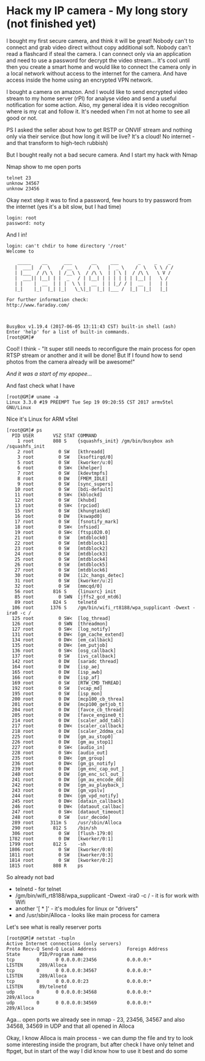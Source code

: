 # Hack my IP camera - My long story (not finished yet)

I bought my first secure camera, and think it will be great! Nobody can't to connect and grab video direct without copy additional soft. Nobody can't read a flashcard if steal the camera. I can connect only via an application and need to use a password for decrypt the video stream... It's cool until then you create a smart home and would like to connect the camera only in a local network without access to the internet for the camera. And have access inside the home using an encrypted VPN network.

I bought a camera on amazon. And I would like to send encrypted video stream to my home server (rPI) for analyse video and send a useful notification for some action. Also, my general idea it is video recognition where is my cat and follow it. It's needed when I'm not at home to see all good or not.

PS I asked the seller about how to get RSTP or ONVIF stream and nothing only via their service (but how long it will be live? It's a cloud! No internet - and that transform to high-tech rubbish)

But I bought really not a bad secure camera. And I start my hack with Nmap

Nmap show to me open ports

```shell
telnet 23
unknow 34567
unknow 23456
```

Okay next step it was to find a password, few hours to try password from the internet (yes it's a bit slow, but I had time)

```shell
login: root
password: noty
```

And I in!

```shell
login: can't chdir to home directory '/root'
Welcome to

    _____    __      ___       __     ___       _     _    _
   |  ___|  /  \    / __ \    /  \   |  _ \    /  \   \ \ / /
   | |___  / /\ \  | /__\ \  / /\ \  | | \ |  / /\ \   \ V /
   |  ___|| |__| | |  _   / | |__| | | | | | | |__| |   \ /
   | |    |  __  | | |  \ \ |  __  | | |_/ / |  __  |   | |
   |_|    |_|  |_| |_|   \_\|_|  |_| |___ /  |_|  |_|   |_|

For further information check:
http://www.faraday.com/



BusyBox v1.19.4 (2017-06-05 13:11:43 CST) built-in shell (ash)
Enter 'help' for a list of built-in commands.
[root@GM]#
```

Cool! I think - "It super still needs to reconfigure the main process for open RTSP stream or another and it will be done! But If I found how to send photos from the camera already will be awesome!"

_And it was a start of my epopee..._

And fast check what I have

```shell
[root@GM]# uname -a
Linux 3.3.0 #19 PREEMPT Tue Sep 19 09:20:55 CST 2017 armv5tel GNU/Linux
```

Nice it's Linux for ARM v5tel

```shell
[root@GM]# ps
  PID USER       VSZ STAT COMMAND
    1 root       808 S    {squashfs_init} /gm/bin/busybox ash /squashfs_init
    2 root         0 SW   [kthreadd]
    3 root         0 SW   [ksoftirqd/0]
    5 root         0 SW   [kworker/u:0]
    6 root         0 SW<  [khelper]
    7 root         0 SW   [kdevtmpfs]
    8 root         0 DW   [FMEM_IDLE]
    9 root         0 SW   [sync_supers]
   10 root         0 SW   [bdi-default]
   11 root         0 SW<  [kblockd]
   12 root         0 SW   [khubd]
   13 root         0 SW<  [rpciod]
   15 root         0 SW   [khungtaskd]
   16 root         0 DW   [kswapd0]
   17 root         0 SW   [fsnotify_mark]
   18 root         0 SW<  [nfsiod]
   19 root         0 SW<  [ftspi020.0]
   21 root         0 SW   [mtdblock0]
   22 root         0 SW   [mtdblock1]
   23 root         0 SW   [mtdblock2]
   24 root         0 SW   [mtdblock3]
   25 root         0 SW   [mtdblock4]
   26 root         0 SW   [mtdblock5]
   27 root         0 SW   [mtdblock6]
   30 root         0 DW   [i2c_hangs_detec]
   31 root         0 SW   [kworker/u:2]
   32 root         0 SW   [mmcqd/0]
   56 root       816 S    {linuxrc} init
   85 root         0 SWN  [jffs2_gcd_mtd6]
   89 root       824 S    telnetd
  106 root      1376 S    /gm/bin/wifi_rt8188/wpa_supplicant -Dwext -ira0 -c /
  125 root         0 SW<  [log_thread]
  126 root         0 SWN  [threadmon]
  127 root         0 SW<  [log_notify]
  131 root         0 DW<  [gm_cache_extend]
  134 root         0 DW<  [em_callback]
  135 root         0 DW<  [em_putjob]
  136 root         0 SW<  [osg_callback]
  137 root         0 SW   [ivs_callback]
  142 root         0 DW   [saradc thread]
  164 root         0 DW   [isp_ae]
  165 root         0 DW   [isp_awb]
  166 root         0 DW   [isp_af]
  169 root         0 SW   [RTW_CMD_THREAD]
  192 root         0 SW   [vcap_md]
  195 root         0 SW   [isp_mon]
  200 root         0 DW   [mcp100_cb_threa]
  201 root         0 DW   [mcp100_getjob_t]
  204 root         0 DW   [favce_cb_thread]
  205 root         0 DW   [favce_engine0_t]
  214 root         0 DW   [scaler_add_tabl]
  217 root         0 DW<  [scaler_callback]
  218 root         0 DW   [scaler_2ddma_ca]
  225 root         0 DW   [gm_au_stop0]
  226 root         0 DW   [gm_au_stop1]
  227 root         0 SW<  [audio_in]
  228 root         0 SW<  [audio_out]
  235 root         0 DW<  [gm_group]
  236 root         0 DW<  [gm_gs_notify]
  239 root         0 DW   [gm_enc_cap_out_]
  240 root         0 DW   [gm_enc_scl_out_]
  241 root         0 DW   [gm_au_encode_dd]
  242 root         0 DW   [gm_au_playback_]
  243 root         0 DW   [gm_vpslv]
  244 root         0 DW<  [gm_vpd_notify]
  245 root         0 DW<  [datain_callback]
  246 root         0 DW<  [dataout_callbac]
  247 root         0 SW<  [dataout_timeout]
  248 root         0 SW   [usr_decode]
  289 root      311m S    /usr/sbin/Alloca
  290 root       812 S    /bin/sh
  306 root         0 SW   [flush-179:0]
 1782 root         0 DW   [kworker/0:1]
 1799 root       812 S    -sh
 1806 root         0 SW   [kworker/0:0]
 1811 root         0 SW   [kworker/0:3]
 1814 root         0 SW   [kworker/0:2]
 1815 root       808 R    ps
```

So already not bad

- telnetd - for telnet
- /gm/bin/wifi_rt8188/wpa_supplicant -Dwext -ira0 -c / - it is for work with Wifi
- another '[ * ]' - it's modules for linux or "drivers"
- and /usr/sbin/Alloca - looks like main process for camera

Let's see what is really reserver ports

```shell
[root@GM]# netstat -tupln
Active Internet connections (only servers)
Proto Recv-Q Send-Q Local Address           Foreign Address         State       PID/Program name
tcp        0      0 0.0.0.0:23456           0.0.0.0:*               LISTEN      289/Alloca
tcp        0      0 0.0.0.0:34567           0.0.0.0:*               LISTEN      289/Alloca
tcp        0      0 0.0.0.0:23              0.0.0.0:*               LISTEN      89/telnetd
udp        0      0 0.0.0.0:34568           0.0.0.0:*                           289/Alloca
udp        0      0 0.0.0.0:34569           0.0.0.0:*                           289/Alloca
```

Aga... open ports we already see in nmap - 23, 23456, 34567 and also 34568, 34569 in UDP and that all opened in Alloca

Okay, I know Alloca is main process - we can dump the file and try to look some interesting inside the program, but after check I have only telnet and ftpget, but in start of the way I did know how to use it best and do some
